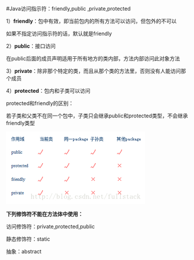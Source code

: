 #Java访问指示符：friendly,public ,private,protected

1）**friendly**：包中有效，即当前包内的所有方法可以访问，但包外的不可以

如果不指定访问指示符的话，默认就是friendly

2）**public**：接口访问

在public后面的成员声明适用于所有地方的类内部，方法内部访问此对象方法

3）**private**：除非那个特定的类，而且从那个类的方法里，否则没有人能访问那个成员

4）**protected**：包内和子类可以访问

protected和friendly的区别：

若子类和父类不在同一个包中，子类只会继承public和protected类型，不会继承friendly类型

![image](https://github.com/yuanxingkefou/Learn-to-Java/blob/master/JavaSE/JavaAccessModifiers.png
)

**下列修饰符不能在方法体中使用：**

访问修饰符：private,protected,public

静态修饰符：static

抽象：abstract


